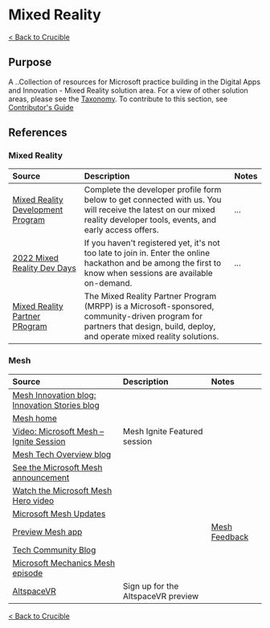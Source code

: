 # Mixed Reality

[< Back to Crucible](./)

## Purpose

A ..Collection of resources for Microsoft practice building in the Digital Apps and Innovation - Mixed Reality solution area. For a view of other solution areas, please see the [Taxonomy](Taxonomy.md). To contribute to this section, see [Contributor's Guide](Contributing.md)

## References
### Mixed Reality

Source | Description | Notes
:----- | :---------- | :----
[Mixed Reality Development Program](https://mixedreality.microsoftcrmportals.com/en-US/signup/#msdynttrid=cCXO0VsfwyyfOdQoHL959egaqQ7tHARxNKSIlXnnxbU) | Complete the developer profile form below to get connected with us. You will receive the latest on our mixed reality developer tools, events, and early access offers. |...
[2022 Mixed Reality Dev Days](https://mixedrealityprod.microsoftcrmportals.com/MRDD2022/#msdynttrid=D38oDFE9NGTyU6cc9xnEkaRMIo6K1R9BgxSyM23yBuc) | If you haven't registered yet, it's not too late to join in. Enter the online hackathon and be among the first to know when sessions are available on-demand.| ...
[Mixed Reality Partner PRogram](https://www.microsoft.com/en-ca/hololens/mrpp) | The Mixed Reality Partner Program (MRPP) is a Microsoft-sponsored, community-driven program for partners that design, build, deploy, and operate mixed reality solutions. |

### Mesh

Source | Description | Notes
:----- | :---------- | :----
[Mesh Innovation blog: Innovation Stories blog](https://aka.ms/aaaxf16) | |
[Mesh home](https://Microsoft.com/mesh) | |
[Video: Microsoft Mesh – Ignite Session](https://nam06.safelinks.protection.outlook.com/?url=https%3A%2F%2Faka.ms%2Fmeshignite&data=04%7C01%7CSimon.Skaria%40microsoft.com%7C342db9e0912f4952c79308d8e2773803%7C72f988bf86f141af91ab2d7cd011db47%7C1%7C0%7C637508348959907679%7CUnknown%7CTWFpbGZsb3d8eyJWIjoiMC4wLjAwMDAiLCJQIjoiV2luMzIiLCJBTiI6Ik1haWwiLCJXVCI6Mn0%3D%7C1000&sdata=kh56Ju0qfx7%2BRwifARH7ZEaHz3SXETovq7cOWSFKmUY%3D&reserved=0)| Mesh Ignite Featured session |
[Mesh Tech Overview blog](https://aka.ms/mesh-tech-blog) | |
[See the Microsoft Mesh announcement](https://aka.ms/MicrosoftMesh) | |
[Watch the Microsoft Mesh Hero video](https://aka.ms/meshvisionvideo ) | |
[Microsoft Mesh Updates](https://Microsoft.com/mesh) | | 
[Preview Mesh app](https://nam06.safelinks.protection.outlook.com/?url=http%3A%2F%2Faka.ms%2Fmeshapppreview&data=04%7C01%7CMarcAndre.Morisset%40microsoft.com%7C124b60cdf06a4823d82408d908d7a378%7C72f988bf86f141af91ab2d7cd011db47%7C1%7C0%7C637550544515004696%7CUnknown%7CTWFpbGZsb3d8eyJWIjoiMC4wLjAwMDAiLCJQIjoiV2luMzIiLCJBTiI6Ik1haWwiLCJXVCI6Mn0%3D%7C1000&sdata=mZ%2FlrX1o%2F5AbZmeJ1slMKMYnZJ%2BI72zb1yy3SVvf2OQ%3D&reserved=0) | |[Mesh Feedback](https://aka.ms/MeshFeedback) | | 
[Tech Community Blog](https://aka.ms/Ignite21-MRTechBlog) | |
[Microsoft Mechanics Mesh episode](https://aka.ms/mesh-mechanics) | |
[AltspaceVR](https://aka.ms/mesh-altspacevrpreview) | Sign up for the AltspaceVR preview |




[< Back to Crucible](./)